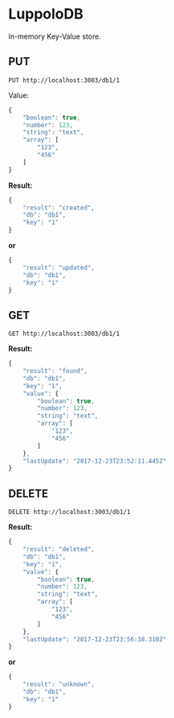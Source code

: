 # LuppoloDB
In-memory Key-Value store.

## PUT
`PUT http://localhost:3003/db1/1`

Value:
```javascript
{
    "boolean": true,
    "number": 123,
    "string": "text",
    "array": [
        "123",
        "456"
    ]
}
```
**Result:**
```javascript
{
    "result": "created",
    "db": "db1",
    "key": "1"
}
```
**or**
```javascript
{
    "result": "updated",
    "db": "db1",
    "key": "1"
}
```

## GET
`GET http://localhost:3003/db1/1`

**Result:**
```javascript
{
    "result": "found",
    "db": "db1",
    "key": "1",
    "value": {
        "boolean": true,
        "number": 123,
        "string": "text",
        "array": [
            "123",
            "456"
        ]
    },
    "lastUpdate": "2017-12-23T23:52:11.445Z"
}
```

## DELETE
`DELETE http://localhost:3003/db1/1`

**Result:**
```javascript
{
    "result": "deleted",
    "db": "db1",
    "key": "1",
    "value": {
        "boolean": true,
        "number": 123,
        "string": "text",
        "array": [
            "123",
            "456"
        ]
    },
    "lastUpdate": "2017-12-23T23:56:38.310Z"
}
```
**or**
```javascript
{
    "result": "unknown",
    "db": "db1",
    "key": "1"
}
```